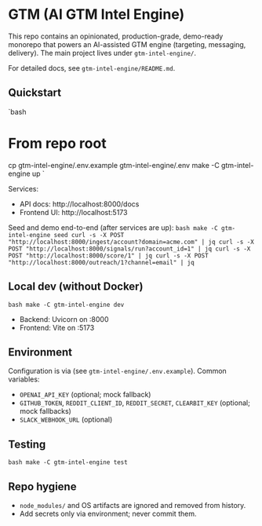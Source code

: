 # GTM (AI GTM Intel Engine)

This repo contains an opinionated, production-grade, demo-ready monorepo that powers an AI-assisted GTM engine (targeting, messaging, delivery). The main project lives under `gtm-intel-engine/`.

For detailed docs, see `gtm-intel-engine/README.md`.

## Quickstart

`bash
# From repo root
cp gtm-intel-engine/.env.example gtm-intel-engine/.env
make -C gtm-intel-engine up
`

Services:
- API docs: http://localhost:8000/docs
- Frontend UI: http://localhost:5173

Seed and demo end-to-end (after services are up):
`bash
make -C gtm-intel-engine seed
curl -s -X POST "http://localhost:8000/ingest/account?domain=acme.com" | jq
curl -s -X POST "http://localhost:8000/signals/run?account_id=1" | jq
curl -s -X POST "http://localhost:8000/score/1" | jq
curl -s -X POST "http://localhost:8000/outreach/1?channel=email" | jq
`

## Local dev (without Docker)
`bash
make -C gtm-intel-engine dev
`
- Backend: Uvicorn on :8000
- Frontend: Vite on :5173

## Environment
Configuration is via  (see `gtm-intel-engine/.env.example`). Common variables:
- `OPENAI_API_KEY` (optional; mock fallback)
- `GITHUB_TOKEN`, `REDDIT_CLIENT_ID`, `REDDIT_SECRET`, `CLEARBIT_KEY` (optional; mock fallbacks)
- `SLACK_WEBHOOK_URL` (optional)

## Testing
`bash
make -C gtm-intel-engine test
`

## Repo hygiene
- `node_modules/` and OS artifacts are ignored and removed from history.
- Add secrets only via environment; never commit them.
